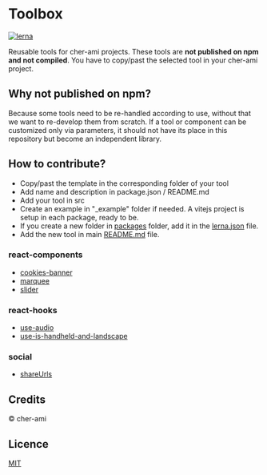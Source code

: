 # Toolbox

[![lerna](https://img.shields.io/badge/maintained%20with-lerna-cc00ff.svg)](https://lerna.js.org/)

Reusable tools for cher-ami projects.
These tools are **not published on npm and not compiled**. You have to copy/past the selected tool in your cher-ami project.

## Why not published on npm?

Because some tools need to be re-handled according to use, without that we want to re-develop them from scratch.
If a tool or component can be customized only via parameters, it should not have its place in this repository but become an independent library.

## How to contribute?

- Copy/past the template in the corresponding folder of your tool
- Add name and description in package.json / README.md
- Add your tool in src
- Create an example in "\_example" folder if needed. A vitejs project is setup in each package, ready to be.
- If you create a new folder in [packages](packages) folder, add it in the [lerna.json](lerna.json) file.
- Add the new tool in main [README.md](README.md) file.

### react-components

- [cookies-banner](packages/react/cookies-banner)
- [marquee](packages/react/marquee)
- [slider](packages/react/slider)

### react-hooks

- [use-audio](packages/react-hooks/use-audio)
- [use-is-handheld-and-landscape](packages/react-hooks/use-is-handheld-and-landscape)

### social

- [shareUrls](packages/social/shareUrls)

## Credits

© cher-ami

## Licence

[MIT](LICENSE)
